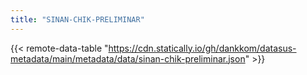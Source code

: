 ```yaml
---
title: "SINAN-CHIK-PRELIMINAR"
---
```


{{< remote-data-table "https://cdn.statically.io/gh/dankkom/datasus-metadata/main/metadata/data/sinan-chik-preliminar.json" >}}
